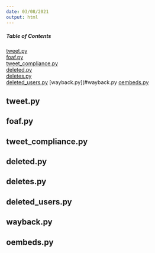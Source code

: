 ```yaml
---
date: 03/08/2021
output: html
---
```

##### Table of Contents  
[tweet.py ](#headers)  
[foaf.py](#foaf.py)  
[tweet_compliance.py](#tweet_compliance.py)  
[deleted.py](#deleted.py)  
[deletes.py](#deletes.py)  
[deleted_users.py](#deleted_users.py) 
[wayback.py](#wayback.py 
[oembeds.py](#oembeds.py)  

<a name="headers"/>
 
## tweet.py 
## foaf.py
## tweet_compliance.py
## deleted.py
## deletes.py
## deleted_users.py
## wayback.py
## oembeds.py


